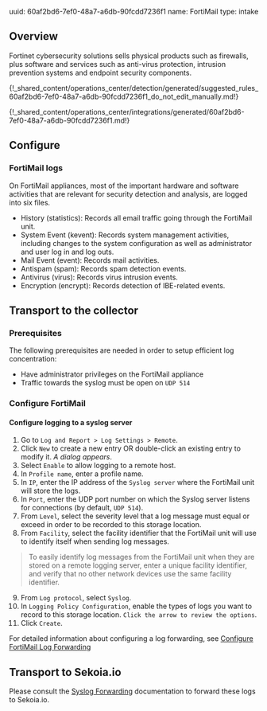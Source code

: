 uuid: 60af2bd6-7ef0-48a7-a6db-90fcdd7236f1
name: FortiMail
type: intake

## Overview

Fortinet cybersecurity solutions sells physical products such as firewalls, plus software and services such as anti-virus protection, intrusion prevention systems and endpoint security components.


{!_shared_content/operations_center/detection/generated/suggested_rules_60af2bd6-7ef0-48a7-a6db-90fcdd7236f1_do_not_edit_manually.md!}

{!_shared_content/operations_center/integrations/generated/60af2bd6-7ef0-48a7-a6db-90fcdd7236f1.md!}

## Configure

### FortiMail logs

On FortiMail appliances, most of the important hardware and software activities that are relevant for security detection and analysis, are logged into six files.

- History (statistics): Records all email traffic going through the FortiMail unit.
- System Event (kevent): Records system management activities, including changes to the system configuration as well as administrator and user log in and log outs.
- Mail Event (event): Records mail activities.
- Antispam (spam): Records spam detection events.
- Antivirus (virus): Records virus intrusion events.
- Encryption (encrypt): Records detection of IBE-related events.

## Transport to the collector

### Prerequisites
The following prerequisites are needed in order to setup efficient log concentration:

- Have administrator privileges on the FortiMail appliance
- Traffic towards the syslog must be open on `UDP 514`

### Configure FortiMail

#### Configure logging to a syslog server

1. Go to `Log and Report > Log Settings > Remote`.
2. Click `New` to create a new entry OR double-click an existing entry to modify it. *A dialog appears*.
3. Select `Enable` to allow logging to a remote host.
4. In `Profile name`, enter a profile name.
5. In `IP`, enter the IP address of the `Syslog server` where the FortiMail unit will store the logs.
6. In `Port`, enter the UDP port number on which the Syslog server listens for connections (by default, `UDP 514`).
7. From `Level`, select the severity level that a log message must equal or exceed in order to be recorded to this storage location.
8. From `Facility`, select the facility identifier that the FortiMail unit will use to identify itself when sending log messages.

> To easily identify log messages from the FortiMail unit when they are stored on a remote logging server, enter a unique facility identifier, and verify that no other network devices use the same facility identifier.

9. From `Log protocol`, select `Syslog`.
10. In `Logging Policy Configuration`, enable the types of logs you want to record to this storage location. `Click the arrow to review the options`.
11. Click `Create`.

For detailed information about configuring a log forwarding, see [Configure FortiMail Log Forwarding](https://docs.fortinet.com/document/fortimail/6.2.0/administration-guide/332364/configuring-logging#logging_2063907032_1949484)

## Transport to Sekoia.io

Please consult the [Syslog Forwarding](../../../ingestion_methods/sekoiaio_docker_concentrator/) documentation to forward these logs to Sekoia.io.
